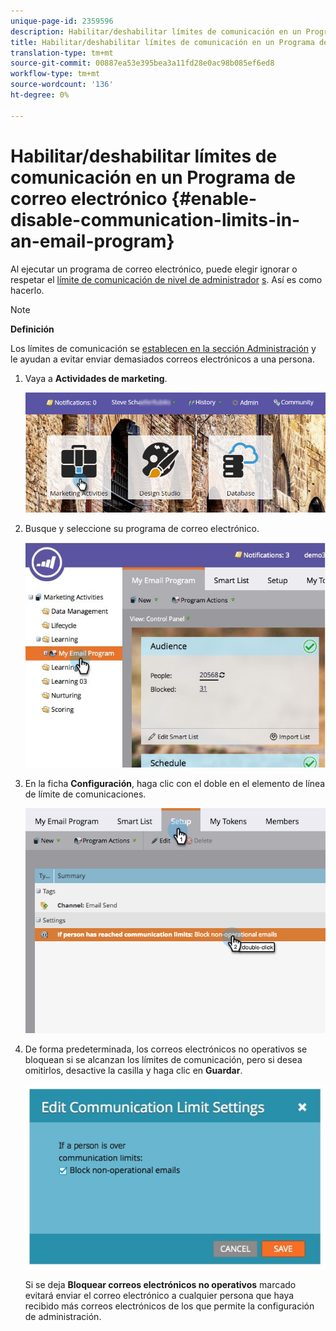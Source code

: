 ```yaml
---
unique-page-id: 2359596
description: Habilitar/deshabilitar límites de comunicación en un Programa de correo electrónico - Documentos de marketing - Documentación del producto
title: Habilitar/deshabilitar límites de comunicación en un Programa de correo electrónico
translation-type: tm+mt
source-git-commit: 00887ea53e395bea3a11fd28e0ac98b085ef6ed8
workflow-type: tm+mt
source-wordcount: '136'
ht-degree: 0%

---
```



# Habilitar/deshabilitar límites de comunicación en un Programa de correo electrónico {#enable-disable-communication-limits-in-an-email-program}

Al ejecutar un programa de correo electrónico, puede elegir ignorar o respetar el [límite de comunicación de nivel de administrador](../../../../product-docs/administration/email-setup/enable-communication-limits.md) [s](../../../../product-docs/administration/email-setup/enable-communication-limits.md). Así es como hacerlo.

>[!NOTE]
>
>**Definición**
>
>Los límites de comunicación se [establecen en la sección Administración](../../../../product-docs/administration/email-setup/enable-communication-limits.md) y le ayudan a evitar enviar demasiados correos electrónicos a una persona.

1. Vaya a **Actividades de marketing**.

   ![](assets/login-marketing-activities-3.png)

1. Busque y seleccione su programa de correo electrónico.

   ![](assets/selectemailprogram-3.jpg)

1. En la ficha **Configuración**, haga clic con el doble en el elemento de línea de límite de comunicaciones.

   ![](assets/blockoperational.png)

1. De forma predeterminada, los correos electrónicos no operativos se bloquean si se alcanzan los límites de comunicación, pero si desea omitirlos, desactive la casilla y haga clic en **Guardar**.

   ![](assets/ifaperson.jpg)

   Si se deja **Bloquear correos electrónicos no operativos** marcado evitará enviar el correo electrónico a cualquier persona que haya recibido más correos electrónicos de los que permite la configuración de administración.

